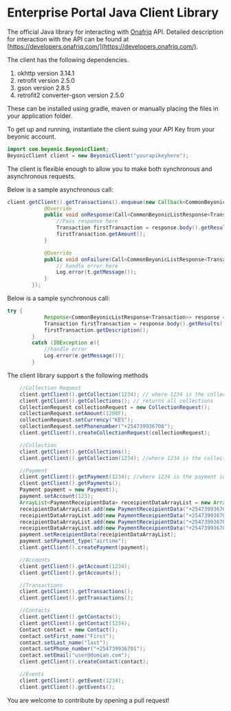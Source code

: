 # Enterprise Portal Java Client Library
The official Java library for interacting with [Onafriq](http://portal.onafriq.com) API.
Detailed description for interaction with the API can be found at [https://developers.onafriq.com/](https://developers.onafriq.com/).

The client has the following dependencies.

1. okhttp version 3.14.1
2. retrofit version 2.5.0
3. gson version 2.8.5
4. retrofit2 converter-gson version 2.5.0

These can be installed using gradle, maven or manually placing the files in your application folder.

To get up and running, instantiate the client suing your API Key from your beyonic account.
```java
import com.beyonic.BeyonicClient;
BeyonicClient client = new BeyonicClient("yourapikeyhere");
```
The client is flexible enough to allow you to make both synchronous and asynchronous requests.

Below is a sample asynchronous call:
```java
client.getClient().getTransactions().enqueue(new Callback<CommonBeyonicListResponse<Transaction>>() {
            @Override
            public void onResponse(Call<CommonBeyonicListResponse<Transaction>> call, Response<CommonBeyonicListResponse<Transaction>> response) {
                //Pass response here
                Transaction firstTransaction = response.body().getResults().get(0);
                firstTransaction.getAmount();
            }

            @Override
            public void onFailure(Call<CommonBeyonicListResponse<Transaction>> call, Throwable t) {
                // handle error here
                Log.error(t.getMessage());
            }
        });
```

Below is a sample synchronous call:
```java
try {
            Response<CommonBeyonicListResponse<Transaction>> response = client.getClient().getTransactions().execute();
            Transaction firstTransaction = response.body().getResults().get(0);
            firstTransaction.getDescription();
        }
        catch (IOException e){
            //handle error
            Log.error(e.getMessage());
        }
```

The client library support s the following methods
```java
    //Collection Request
    client.getClient().getCollection(1234); // where 1234 is the collection id
    client.getClient().getCollections(); // returns all collections
    CollectionRequest collectionRequest = new CollectionRequest();
    collectionRequest.setAmount(1200F);
    collectionRequest.setCurrency("KES");
    collectionRequest.setPhonenumber("+254739936708");
    client.getClient().createCollectionRequest(collectionRequest);

    //Collection
    client.getClient().getCollections();
    client.getClient().getCollection(1234); //where 1234 is the collection id

    //Payment
    client.getClient().getPayment(1234); //where 1234 is the payment id
    client.getClient().getPayments();
    Payment payment = new Payment();
    payment.setAccount(123);
    ArrayList<PaymentReceipientData> receipientDataArrayList = new ArrayList<>();
    receipientDataArrayList.add(new PaymentReceipientData("+254739936701", "First", "Payee", "Description One", 45));
    receipientDataArrayList.add(new PaymentReceipientData("+254739936702", "Second", "Payee", "Description Two", 75));
    receipientDataArrayList.add(new PaymentReceipientData("+254739936703", "Third", "Payee", "Description", 85));
    receipientDataArrayList.add(new PaymentReceipientData("+254739936704", "Fourth", "Payee", "Description", 15));
    payment.setReceipientData(receipientDataArrayList);
    payment.setPayment_type("airtime");
    client.getClient().createPayment(payment);

    //Accounts
    client.getClient().getAccount(1234);
    client.getClient().getAccounts();

    //Transactions
    client.getClient().getTransactions();
    client.getClient().getTransactions();

    //Contacts
    client.getClient().getContacts();
    client.getClient().getContact(1234);
    Contact contact = new Contact();
    contact.setFirst_name("First");
    contact.setLast_name("last");
    contact.setPhone_number("+254739936701");
    contact.setEmail("user@domian.com");
    client.getClient().createContact(contact);

    //Events
    client.getClient().getEvent(1234);
    client.getClient().getEvents();
```

You are welcome to contribute by opening a pull request!
